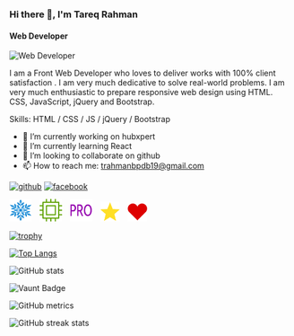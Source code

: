 ### Hi there 👋, I'm Tareq Rahman
#### Web Developer
![Web Developer](https://arturssmirnovs.github.io/github-profile-readme-generator/images/banner.png)

I am a Front Web Developer who loves to deliver works with 100% client satisfaction . I am very much dedicative to solve real-world problems. I am very much enthusiastic to prepare responsive web design using HTML. CSS, JavaScript, jQuery and Bootstrap.



Skills: HTML / CSS / JS / jQuery / Bootstrap

- 🔭 I’m currently working on hubxpert 
- 🌱 I’m currently learning React 
- 👯 I’m looking to collaborate on github 
- 📫 How to reach me: trahmanbpdb19@gmail.com 


[<img src='https://cdn.jsdelivr.net/npm/simple-icons@3.0.1/icons/github.svg' alt='github' height='40'>](https://github.com/https://github.com/Tareq088)  [<img src='https://cdn.jsdelivr.net/npm/simple-icons@3.0.1/icons/facebook.svg' alt='facebook' height='40'>](https://www.facebook.com/https://www.facebook.com/tareq.rahman.98837)  

<a href='https://archiveprogram.github.com/'><img src='https://raw.githubusercontent.com/acervenky/animated-github-badges/master/assets/acbadge.gif' width='40' height='40'></a> <a href='https://docs.github.com/en/developers'><img src='https://raw.githubusercontent.com/acervenky/animated-github-badges/master/assets/devbadge.gif' width='40' height='40'></a> <a href='https://github.com/pricing'><img src='https://raw.githubusercontent.com/acervenky/animated-github-badges/master/assets/pro.gif' width='40' height='40'></a> <a href='https://stars.github.com/'><img src='https://raw.githubusercontent.com/acervenky/animated-github-badges/master/assets/starbadge.gif' width='35' height='35'></a> <a href='https://docs.github.com/en/github/supporting-the-open-source-community-with-github-sponsors'><img src='https://raw.githubusercontent.com/acervenky/animated-github-badges/master/assets/sponsorbadge.gif' width='35' height='35'></a> 

[![trophy](https://github-profile-trophy.vercel.app/?username=https://github.com/Tareq088)](https://github.com/ryo-ma/github-profile-trophy)

[![Top Langs](https://github-readme-stats.vercel.app/api/top-langs/?username=https://github.com/Tareq088)](https://github.com/anuraghazra/github-readme-stats)

![GitHub stats](https://github-readme-stats.vercel.app/api?username=https://github.com/Tareq088&show_icons=true&count_private=true)  

![Vaunt Badge](https://api.vaunt.dev/v1/github/entities/https://github.com/Tareq088/contributions?format=svg&private=true)  

![GitHub metrics](https://metrics.lecoq.io/https://github.com/Tareq088)  

![GitHub streak stats](https://streak-stats.demolab.com/?user=https://github.com/Tareq088)  

